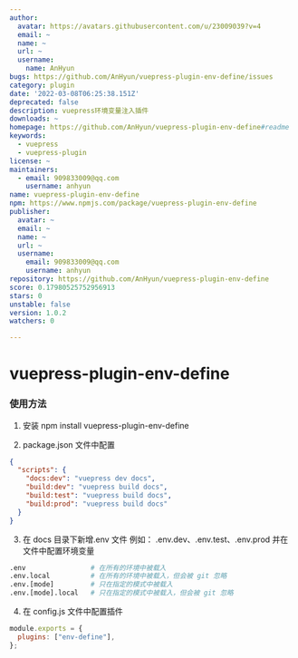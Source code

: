 ```yaml
---
author:
  avatar: https://avatars.githubusercontent.com/u/23009039?v=4
  email: ~
  name: ~
  url: ~
  username:
    name: AnHyun
bugs: https://github.com/AnHyun/vuepress-plugin-env-define/issues
category: plugin
date: '2022-03-08T06:25:38.151Z'
deprecated: false
description: vuepress环境变量注入插件
downloads: ~
homepage: https://github.com/AnHyun/vuepress-plugin-env-define#readme
keywords:
  - vuepress
  - vuepress-plugin
license: ~
maintainers:
  - email: 909833009@qq.com
    username: anhyun
name: vuepress-plugin-env-define
npm: https://www.npmjs.com/package/vuepress-plugin-env-define
publisher:
  avatar: ~
  email: ~
  name: ~
  url: ~
  username:
    email: 909833009@qq.com
    username: anhyun
repository: https://github.com/AnHyun/vuepress-plugin-env-define
score: 0.17980525752956913
stars: 0
unstable: false
version: 1.0.2
watchers: 0

---
```


# vuepress-plugin-env-define

### 使用方法

1. 安装
   npm install vuepress-plugin-env-define

2. package.json 文件中配置

```json
{
  "scripts": {
    "docs:dev": "vuepress dev docs",
    "build:dev": "vuepress build docs",
    "build:test": "vuepress build docs",
    "build:prod": "vuepress build docs"
  }
}
```

3. 在 docs 目录下新增.env 文件
   例如： .env.dev、.env.test、.env.prod 并在文件中配置环境变量

```sh
.env                # 在所有的环境中被载入
.env.local          # 在所有的环境中被载入，但会被 git 忽略
.env.[mode]         # 只在指定的模式中被载入
.env.[mode].local   # 只在指定的模式中被载入，但会被 git 忽略
```

4. 在 config.js 文件中配置插件

```js
module.exports = {
  plugins: ["env-define"],
};
```
